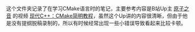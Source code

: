 这个文件夹记录了在学习CMake语言时的笔记，主要参考内容是B站Up主 [原子之音](https://space.bilibili.com/437860379?spm_id_from=333.337.0.0) 的视频 [现代C++：CMake简明教程](https://www.bilibili.com/video/BV1xa4y1R7vT/?spm_id_from=333.999.0.0&vd_source=c8dbe5ab3b4bf743fae13d455b4aa039)，虽然这个Up讲的内容很清晰，但由于他是没有提纲脱稿录制的，所以有时候经常出现一些小错误导致看起来比较卡顿。

